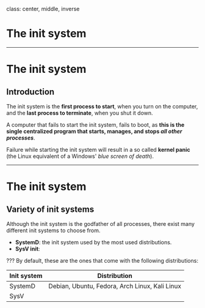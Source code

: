 class: center, middle, inverse

# The init system

---

# The init system

## Introduction

The init system is the **first process to start**, when you turn on the computer,
and the **last process to terminate**, when you shut it down.

A computer that fails to start the init system, fails to boot, as **this
is the single centralized program that starts, manages, and stops *all other processes***.

Failure while starting the init system will result in a so called **kernel panic**
(the Linux equivalent of a Windows' *blue screen of death*).

---

# The init system

## Variety of init systems

Although the init system is the godfather of all processes, there exist many
different init systems to choose from.

- **SystemD**: the init system used by the most used distributions.
- **SysV init**:

???
By default, these are the ones that come with the following distributions:

| Init system | Distribution |
|-|-|
| SystemD | Debian, Ubuntu, Fedora, Arch Linux, Kali Linux |
| SysV | 
